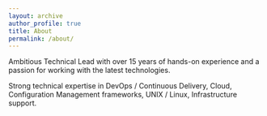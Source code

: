 ```yaml
---
layout: archive
author_profile: true
title: About
permalink: /about/
---
```

Ambitious Technical Lead with over 15 years of hands-on experience and a passion for working with the latest technologies.

Strong technical expertise in DevOps / Continuous Delivery, Cloud, Configuration Management frameworks, UNIX / Linux, Infrastructure support.
